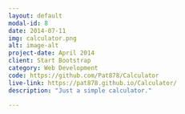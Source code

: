 ```yaml
---
layout: default
modal-id: 8
date: 2014-07-11
img: calculator.png
alt: image-alt
project-date: April 2014
client: Start Bootstrap
category: Web Development
code: https://github.com/Pat878/Calculator
live-link: https://pat878.github.io/Calculator/
description: "Just a simple calculator."

---
```


